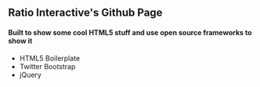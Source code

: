 ## Ratio Interactive's Github Page
#### Built to show some cool HTML5 stuff and use open source frameworks to show it
 - HTML5 Boilerplate
 - Twitter Bootstrap
 - jQuery

